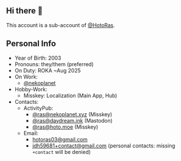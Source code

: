 ## Hi there 👋

This account is a sub-account of [@HotoRas](https://github.com/HotoRas).

## Personal Info
- Year of Birth: 2003
- Pronouns: they/them (preferred)
- On Duty: ROKA ~Aug 2025
- On Work:
  - [@nekoplanet](https://github.com/orgs/nekoplanet)
- Hobby-Work:
  - Misskey: Localization (Main App, Hub) 
- Contacts:
  - ActivityPub:
    - [@ras@nekoplanet.xyz](https://nekoplanet.xyz/@ras) (Misskey)
    - [@ras@daydream.ink](https://daydream.ink/@ras) (Mastodon)
    - [@ras@hoto.moe](https://hoto.moe/@ras) (Misskey)
  - Email:
    - <hotoras03@gmail.com>
    - <jdh59681+contact@gmail.com> (personal contacts: missing `+contact` will be denied)

<!--
**dohyeonjeon3/dohyeonjeon3** is a ✨ _special_ ✨ repository because its `README.md` (this file) appears on your GitHub profile.

Here are some ideas to get you started:

- 🔭 I’m currently working on ...
- 🌱 I’m currently learning ...
- 👯 I’m looking to collaborate on ...
- 🤔 I’m looking for help with ...
- 💬 Ask me about ...
- 📫 How to reach me: ...
- 😄 Pronouns: ...
- ⚡ Fun fact: ...
-->
